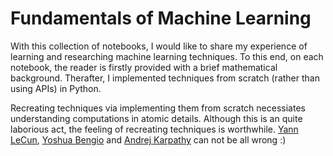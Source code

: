 # Fundamentals of Machine Learning

With this collection of notebooks, I would like to share my experience of learning and researching machine learning techniques. To this end, on each notebook, the reader is firstly provided with a brief mathematical background. Therafter, I implemented techniques from scratch (rather than using APIs) in Python. 

Recreating techniques via implementing them from scratch necessiates understanding computations in atomic details. Although this is an quite laborious act, the feeling of recreating techniques is worthwhile. [Yann LeCun](https://youtu.be/Svb1c6AkRzE?t=693), [Yoshua Bengio](https://youtu.be/pnTLZQhFpaE?t=1269) and [Andrej Karpathy](https://youtu.be/_au3yw46lcg?t=782) can not be all wrong :)


